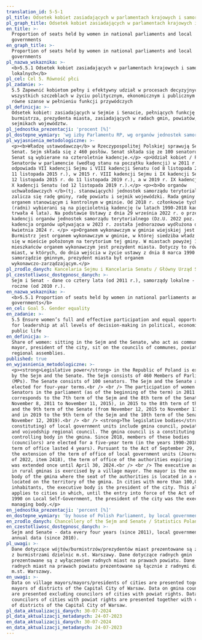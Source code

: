 ```yaml
---
translation_id: 5-5-1
pl_title: Odsetek kobiet zasiadających w parlamentach krajowych i samorządach lokalnych
pl_graph_title: Odsetek kobiet zasiadających w parlamentach krajowych i samorządach lokalnych
en_title: >-
  Proportion of seats held by women in national parliaments and local
  governments
en_graph_title: >-
  Proportion of seats held by women in national parliaments and local
  governments
pl_nazwa_wskaznika: >-
  <b>5.5.1 Odsetek kobiet zasiadających w parlamentach krajowych i samorządach
  lokalnych</b>
pl_cel: Cel 5. Równość płci
pl_zadanie: >-
  5.5 Zapewnić kobietom pełny i efektywny udział w procesach decyzyjnych na
  wszystkich szczeblach w życiu politycznym, ekonomicznym i publicznym oraz
  równe szanse w pełnieniu funkcji przywódczych
pl_definicja: >-
  Odsetek kobiet: zasiadających w Sejmie i Senacie, pełniących funkcję wójta,
  burmistrza, prezydenta miasta, zasiadających w radach gmin, powiatów,
  sejmikach województw.
pl_jednostka_prezentacji: 'procent [%]'
pl_dostepne_wymiary: 'wg izby Parlamentu RP, wg organów jednostek samorządu terytorialnego'
pl_wyjasnienia_metodologiczne: >-
  <p><b>Władzę ustawodawczą</b> w Rzeczypospolitej Polskiej sprawują Sejm i
  Senat. Sejm składa się z 460 posłów. Senat składa się ze 100 senatorów. Sejm i
  Senat są wybierane na czteroletnie kadencje.</p> <p>Udział kobiet / Posłów /
  Senatorów w parlamencie (według stanu na początku kadencji) w 2011 r.
  odpowiada VII kadencji Sejmu i VIII kadencji Senatu (od 8 listopada 2011 r. do
  11 listopada 2015 r.), w 2015 r. VIII kadencji Sejmu i IX kadencji Senatu (od
  12 listopada 2015 r. do 11 listopada 2019 r.), a w 2019 r. IX kadencji Sejmu i
  X kadencji Senatu (od 12 listopada 2019 r.).</p> <p><b>Do organów
  uchwałodawczych </b>(tj. stanowiących) jednostek samorządu terytorialnego
  zalicza się radę gminy, radę powiatu i sejmik wojewódzki. Rada gminy jest
  organem stanowiącym i kontrolnym w gminie. Od 2018 r. członkowie tych organów
  (radni) wybierani są na pięcioletnią kadencję (w latach 1990-2018 kadencja
  trwała 4 lata). Na podstawie Ustawy z dnia 29 września 2022 r. o przedłużeniu
  kadencji organów jednostek samorządu terytorialnego (Dz.U. 2022 poz. 2418)
  kadencja organów upływająca w 2023 r. została jednorazowo wydłużona do 30
  kwietnia 2024 r. </p> <p>Organem wykonawczym w gminie wiejskiej jest wójt.
  Burmistrz jest organem wykonawczym w gminie, w której siedziba władz znajduje
  się w mieście położonym na terytorium tej gminy. W miastach powyżej 100 000
  mieszkańców organem wykonawczym jest prezydent miasta. Dotyczy to również
  miast, w których, do dnia wejścia w życie ustawy z dnia 8 marca 1990 r. o
  samorządzie gminnym, prezydent miasta był organem
  wykonawczo-zarządzającym.</p>
pl_zrodlo_danych: Kancelaria Sejmu i Kancelaria Senatu / Główny Urząd Statystyczny
pl_czestotliwosc_dostępnosc_danych: >-
  Sejm i Senat - dane co cztery lata (od 2011 r.), samorządy lokalne - dane
  roczne (od 2010 r.).
en_nazwa_wskaznika: >-
  <b>5.5.1 Proportion of seats held by women in national parliaments and local
  governments</b>
en_cel: Goal 5. Gender equality
en_zadanie: >-
  5.5 Ensure women’s full and effective participation and equal opportunities
  for leadership at all levels of decision-making in political, economic and
  public life
en_definicja: >-
  Share of women: sitting in the Sejm and the Senate, who act as commune head,
  mayor, president of the city, sit on the councils of communes, poviats,
  regional assemblies.
published: true
en_wyjasnienia_metodologiczne: >-
  <p><strong>Legislative power</strong> in the Republic of Poland is exercised
  by the Sejm and the Senate. The Sejm consists of 460 Members of Parliament
  (MPs). The Senate consists of 100 senators. The Sejm and the Senate are
  elected for four-year terms.<br /> <br /> The participation of women / MPs /
  Senators in the parliament (as of the beginning of the term) in 2011
  corresponds to the 7th term of the Sejm and the 8th term of the Senate (from
  November 8, 2011 to November 11, 2015), in 2015 to the 8th term of the Sejm
  and the 9th term of the Senate (from November 12, 2015 to November 11, 2019)
  and in 2019 to the 9th term of the Sejm and the 10th term of the Senate (from
  November 12, 2019).<br /> <br /> <strong>The legislative bodies</strong> (i.e
  constituting) of local government units include gmina council, powiat council
  and voivodship regional council. The gmina council is a constituting and
  controlling body in the gmina. Since 2018, members of these bodies
  (councilors) are elected for a five-year term (in the years 1990-2018, the
  term of office lasted 4 years). Pursuant to the Act of September 29, 2022 on
  the extension of the term of office of local government units (Journal of Laws
  of 2022, item 2418), the term of office of the authorities expiring in 2023
  was extended once until April 30, 2024.<br /> <br /> The executive authority
  in rural gminas is exercised by a village mayor. The mayor is the executive
  body of the gmina where the seat of the authorities is located in a city
  located on the territory of the gmina. In cities with more than 100,000
  inhabitants, the executive body is the president of the city. This also
  applies to cities in which, until the entry into force of the Act of 8 March
  1990 on Local Self-Government, the president of the city was the executive and
  managing body.</p>
en_jednostka_prezentacji: 'percent [%]'
en_dostepne_wymiary: 'by house of Polish Parliament, by local government organ'
en_zrodlo_danych: Chancellery of the Sejm and Senate / Statistics Poland
en_czestotliwosc_dostępnosc_danych: >-
  Sejm and Senate - data every four years (since 2011), local governments -
  annual data (since 2010).
pl_uwagi: >-
  Dane dotyczące wójtów/burmistrzów/prezydentów miast prezentowane są z łącznie
  z burmistrzami dzielnic m.st. Warszawy. Dane dotyczące radnych gmin
  prezentowane są z wyłączeniem radnych miast na prawach powiatu. Dane dotyczące
  radnych miast na prawach powiatu prezentowane są łącznie z radnymi dzielnic
  m.st. Warszawy.
en_uwagi: >-
  Data on village mayors/mayors/presidents of cities are presented together with
  mayors of districts of the Capital City of Warsaw. Data on gmina councilors
  are presented excluding councilors of cities with powiat rights. Data on
  councilors of cities with powiat rights are presented together with councilors
  of districts of the Capital City of Warsaw.
pl_data_aktualizacji_danych: 30-07-2024
pl_data_aktualizacji_metadanych: 24-07-2023
en_data_aktualizacji_danych: 30-07-2024
en_data_aktualizacji_metadanych: 24-07-2023
---
```

